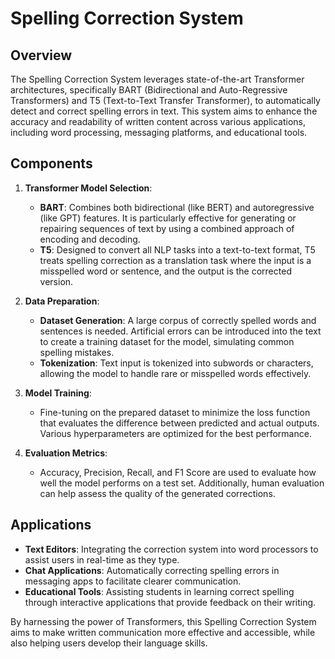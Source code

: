 # Spelling Correction System

## Overview
The Spelling Correction System leverages state-of-the-art Transformer architectures, specifically BART (Bidirectional and Auto-Regressive Transformers) and T5 (Text-to-Text Transfer Transformer), to automatically detect and correct spelling errors in text. This system aims to enhance the accuracy and readability of written content across various applications, including word processing, messaging platforms, and educational tools.

## Components

1. **Transformer Model Selection**:
   - **BART**: Combines both bidirectional (like BERT) and autoregressive (like GPT) features. It is particularly effective for generating or repairing sequences of text by using a combined approach of encoding and decoding.
   - **T5**: Designed to convert all NLP tasks into a text-to-text format, T5 treats spelling correction as a translation task where the input is a misspelled word or sentence, and the output is the corrected version.

2. **Data Preparation**:
   - **Dataset Generation**: A large corpus of correctly spelled words and sentences is needed. Artificial errors can be introduced into the text to create a training dataset for the model, simulating common spelling mistakes.
   - **Tokenization**: Text input is tokenized into subwords or characters, allowing the model to handle rare or misspelled words effectively.

3. **Model Training**:
   - Fine-tuning on the prepared dataset to minimize the loss function that evaluates the difference between predicted and actual outputs. Various hyperparameters are optimized for the best performance.

4. **Evaluation Metrics**:
   - Accuracy, Precision, Recall, and F1 Score are used to evaluate how well the model performs on a test set. Additionally, human evaluation can help assess the quality of the generated corrections.

## Applications
- **Text Editors**: Integrating the correction system into word processors to assist users in real-time as they type.
- **Chat Applications**: Automatically correcting spelling errors in messaging apps to facilitate clearer communication.
- **Educational Tools**: Assisting students in learning correct spelling through interactive applications that provide feedback on their writing.


By harnessing the power of Transformers, this Spelling Correction System aims to make written communication more effective and accessible, while also helping users develop their language skills.
